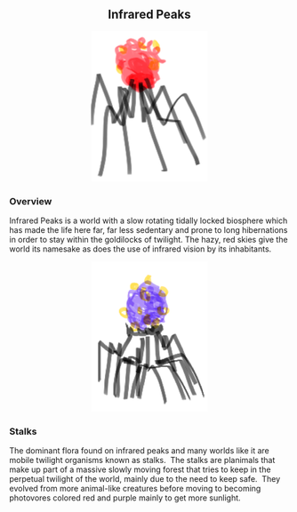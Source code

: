 
<h2 align="center">Infrared Peaks
</h2>
<p align="center">
<img src="https://github.com/Insculpo/Sandbox_Galaxy/blob/Galactic/Stellar_Abyss_Setting_Bible/Photo_Directory/RedStalk.png" height="270" width="210" >
</p>

### Overview

Infrared Peaks is a world with a slow rotating tidally locked biosphere which has made the life here far, far less sedentary and prone to long hibernations in order to stay within the goldilocks of twilight.  The hazy, red skies give the world its namesake as does the use of infrared vision by its inhabitants.

<p align="center">
<img src="https://github.com/Insculpo/Sandbox_Galaxy/blob/Galactic/Stellar_Abyss_Setting_Bible/Photo_Directory/PurpleStalk.png" height="270" width="210" >
</p>

### Stalks

The dominant flora found on infrared peaks and many worlds like it are mobile twilight organisms known as stalks.  The stalks are planimals that make up part of a massive slowly moving forest that tries to keep in the perpetual twilight of the world, mainly due to the need to keep safe.  They evolved from more animal-like creatures before moving to becoming photovores colored red and purple mainly to get more sunlight.  
